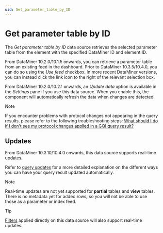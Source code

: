```yaml
---
uid: Get_parameter_table_by_ID
---
```


# Get parameter table by ID

The *Get parameter table by ID* data source retrieves the selected parameter table from the element with the specified DataMiner ID and element ID.

From DataMiner 10.2.0/10.1.5 onwards, you can retrieve a parameter table from an existing feed in the dashboard. Prior to DataMiner 10.3.5/10.4.0<!--  RN 35837 -->, you can do so using the *Use feed* checkbox. In more recent DataMiner versions, you can instead click the link icon to the right of the relevant selection box.

From DataMiner 10.2.0/10.2.1 onwards, an *Update data* option is available in the *Settings* pane if you use this data source. When you enable this, the component will automatically refresh the data when changes are detected.

> [!NOTE]
> If you encounter problems with protocol changes not appearing in the query results, please refer to the following troubleshooting steps: [What should I do if I don't see my protocol changes applied in a GQI query result?](xref:Dashboards_and_Low_Code_Apps_FAQ#what-should-i-do-if-i-dont-see-my-protocol-changes-applied-in-a-gqi-query-result)

## Updates

From DataMiner 10.3.10/10.4.0 onwards<!-- RN 36789 -->, this data source supports real-time updates.

Refer to [query updates](xref:Query_updates#query-update-support) for a more detailed explanation on the different ways you can have your query result updated automatically.

> [!NOTE]
>
> Real-time updates are not yet supported for **partial** tables and **view** tables.
> There is no metadata yet for added rows, so you will not be able to use those as a parameter or index feed.

> [!TIP]
> [Filters](xref:GQI_Filter) applied directly on this data source will also support real-time updates.
